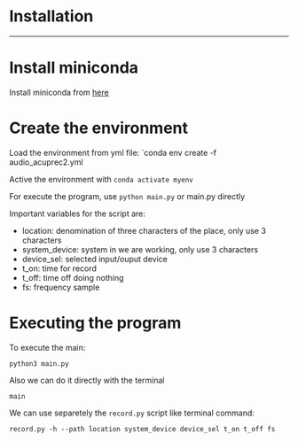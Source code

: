 # Installation
---

# Install miniconda
Install miniconda from [here](https://docs.anaconda.com/miniconda/miniconda-install/)

# Create the environment
Load the environment from yml file: `conda env create -f audio_acuprec2.yml 

Active the environment with `conda activate myenv`

For execute the program, use `python main.py` or main.py directly

Important variables for the script are:
- location: denomination of three characters of the place, only use 3 characters
- system_device: system in we are working, only use 3 characters
- device_sel: selected input/ouput device
- t_on: time for record
- t_off: time off doing nothing
- fs: frequency sample

# Executing the program

To execute the main:

```python3 main.py```

Also we can do it directly with the terminal

```main```

We can use separetely the `record.py` script like terminal command:

```record.py -h --path location system_device device_sel t_on t_off fs```
